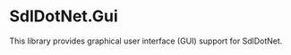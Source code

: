 SdlDotNet.Gui
=============

This library provides graphical user interface (GUI) support for SdlDotNet.
